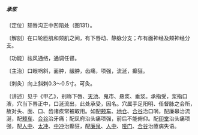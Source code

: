 ##### 承浆

〔定位〕颏唇沟正中凹陷处（图131）。

〔解剖〕在口轮匝肌和颏肌之间，有下唇动、静脉分支；布有面神经及颊神经分支。

〔功能〕祛风通络，通调任督。

〔主治〕口眼㖞斜，面肿，龈肿，齿痛，项强，流涎，癫狂。

〔刺灸〕向上斜刺0.3〜0.5寸。可灸。

〔讲述〕见于《甲乙》，别称下唇、[天池](https://www.gmzyjc.com/read/zjs/zjs3.1.9-12-0.0.1.3.1.md)、鬼市、悬浆、垂浆。承指受，浆指口液，穴当下唇正中，口涎流出，此处承受，因名。穴属手足阳明、任督脉之会所，故对头、面、口、齿诸疾常被取用。如配[颊车](https://www.gmzyjc.com/read/zjs/zjs3.1.1-3-0.1.3.3.6.md)、[地仓](https://www.gmzyjc.com/read/zjs/zjs3.1.1-3-0.1.3.3.4.md)、[合谷](https://www.gmzyjc.com/read/zjs/zjs3.1.1-3-0.1.2.3.4.md)治口㖞，配廉皋治流涎，配[颊车](https://www.gmzyjc.com/read/zjs/zjs3.1.1-3-0.1.3.3.6.md)、[合谷](https://www.gmzyjc.com/read/zjs/zjs3.1.1-3-0.1.2.3.4.md)治牙痛；配凤府治头痛项强，前后不能俯仰。配[印堂](https://www.gmzyjc.com/read/zjs/zjs3.4-0.1.1.2.0.md)治头痛项强，配[人中](https://www.gmzyjc.com/read/zjs/zjs3.2.2-0.0.1.3.26.md)、[太冲](https://www.gmzyjc.com/read/zjs/zjs3.1.9-12-0.0.4.3.3.md)、[中冲](https://www.gmzyjc.com/read/zjs/zjs3.1.9-12-0.0.1.3.9.md)治癫狂，配[廉泉](https://www.gmzyjc.com/read/zjs/zjs3.2.1-0.1.1.3.21.md)、[人中](https://www.gmzyjc.com/read/zjs/zjs3.2.2-0.0.1.3.26.md)、[哑门](https://www.gmzyjc.com/read/zjs/zjs3.2.2-0.0.1.3.15.md)、[合谷](https://www.gmzyjc.com/read/zjs/zjs3.1.1-3-0.1.2.3.4.md)治癔病失语。
